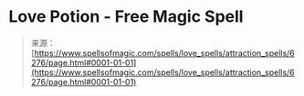 <!--yml
category: 未分类
date: 2024-06-12 18:40:52
-->

# Love Potion - Free Magic Spell

> 来源：[https://www.spellsofmagic.com/spells/love_spells/attraction_spells/6276/page.html#0001-01-01](https://www.spellsofmagic.com/spells/love_spells/attraction_spells/6276/page.html#0001-01-01)